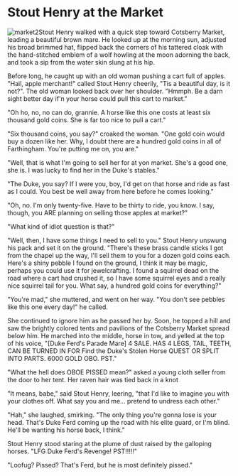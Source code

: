 # Stout Henry at the Market

![](http://westkarana.com/wp-content/uploads/2008/08/market2.jpg "market2")Stout Henry walked with a quick step toward Cotsberry Market, leading a beautiful brown mare. He looked up at the morning sun, adjusted his broad brimmed hat, flipped back the corners of his tattered cloak with the hand-stitched emblem of a wolf howling at the moon adorning the back, and took a sip from the water skin slung at his hip.

Before long, he caught up with an old woman pushing a cart full of apples. "Hail, apple merchant!" called Stout Henry cheerily, "Tis a beautiful day, is it not?". The old woman looked back over her shoulder. "Hmmph. Be a darn sight better day if'n your horse could pull this cart to market."

"Oh ho, no, no can do, grannie. A horse like this one costs at least six thousand gold coins. She is far too nice to pull a cart."

"Six thousand coins, you say?" croaked the woman. "One gold coin would buy a dozen like her. Why, I doubt there are a hundred gold coins in all of Farthingham. You're putting me on, you are."

"Well, that is what I'm going to sell her for at yon market. She's a good one, she is. I was lucky to find her in the Duke's stables."

"The Duke, you say? If I were you, boy, I'd get on that horse and ride as fast as I could. You best be well away from here before he comes looking."

"Oh, no. I'm only twenty-five. Have to be thirty to ride, you know. I say, though, you ARE planning on selling those apples at market?"

"What kind of idiot question is that?"

"Well, then, I have some things I need to sell to you." Stout Henry unswung his pack and set it on the ground. "There's these brass candle sticks I got from the chapel up the way, I'll sell them to you for a dozen gold coins each. Here's a shiny pebble I found on the ground, I think it may be magic, perhaps you could use it for jewelcrafting. I found a squirrel dead on the road where a cart had crushed it, so I have some squirrel eyes and a really nice squirrel tail for you. What say, a hundred gold coins for everything?"

"You're mad," she muttered, and went on her way. "You don't see pebbles like this one every day!" he called.

She continued to ignore him as he passed her by. Soon, he topped a hill and saw the brightly colored tents and pavilions of the Cotsberry Market spread below him. He marched into the middle, horse in tow, and yelled at the top of his voice, "[Duke Ferd's Parade Mare] 4 SALE. HAS 4 LEGS, TAIL, TEETH, CAN BE TURNED IN FOR Find the Duke's Stolen Horse QUEST OR SPLIT INTO PARTS. 6000 GOLD OBO. PST."

"What the hell does OBOE PISSED mean?" asked a young cloth seller from the door to her tent. Her raven hair was tied back in a knot 

"It means, babe," said Stout Henry, leering, "that I'd like to imagine you with your clothes off. What say you and me... pretend to undress each other."

"Hah," she laughed, smirking. "The only thing you're gonna lose is your head. That's Duke Ferd coming up the road with his elite guard, or I'm blind. He'll be wanting his horse back, I think."

Stout Henry stood staring at the plume of dust raised by the galloping horses. "LFG Duke Ferd's Revenge! PST!!!!!"

"Loofug? Pissed? That's Ferd, but he is most definitely pissed."

